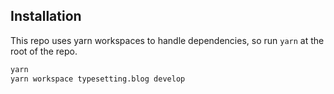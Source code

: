 

## Installation

This repo uses yarn workspaces to handle dependencies, so run `yarn`
at the root of the repo.

```sh
yarn
yarn workspace typesetting.blog develop

```
